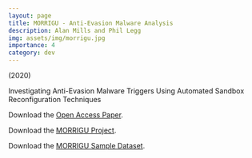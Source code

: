 ```yaml
---
layout: page
title: MORRIGU - Anti-Evasion Malware Analysis
description: Alan Mills and Phil Legg
img: assets/img/morrigu.jpg
importance: 4
category: dev
---
```


(2020)

Investigating Anti-Evasion Malware Triggers Using Automated Sandbox Reconfiguration Techniques

Download the [Open Access Paper](https://www.preprints.org/manuscript/202010.0305/v1).

Download the [MORRIGU Project](#).

Download the [MORRIGU Sample Dataset](#).